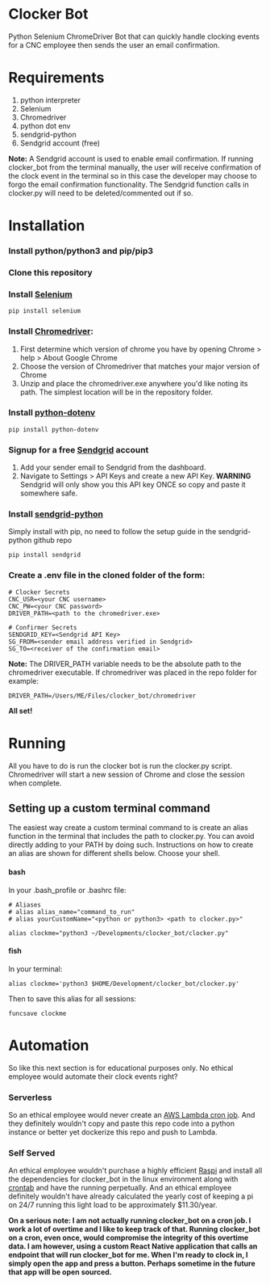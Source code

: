 # Clocker Bot

Python Selenium ChromeDriver Bot that can quickly handle clocking events for a CNC employee then sends the user an email confirmation. 

# Requirements
  1. python interpreter 
  2. Selenium
  3. Chromedriver
  4. python dot env
  5. sendgrid-python
  6. Sendgrid account (free)

  **Note:** A Sendgrid account is used to enable email confirmation. If running clocker_bot from the terminal manually, the user will receive confirmation of the clock event in the terminal so in this case the developer may choose to forgo the email confirmation functionality. The Sendgrid function calls in clocker.py will need to be deleted/commented out if so. 

# Installation

### Install python/python3 and pip/pip3
### Clone this repository
### Install [Selenium](https://selenium-python.readthedocs.io/installation.html)
```
pip install selenium
```
### Install [Chromedriver](https://chromedriver.chromium.org/):
  1. First determine which version of chrome you have by opening Chrome > help > About Google Chrome
  2. Choose the version of Chromedriver that matches your major version of Chrome
  3. Unzip and place the chromedriver.exe anywhere you'd like noting its path. The simplest location will be in the repository folder. 

### Install [python-dotenv](https://pypi.org/project/python-dotenv/)
```
pip install python-dotenv
```

### Signup for a free [Sendgrid](https://signup.sendgrid.com/) account
  1. Add your sender email to Sendgrid from the dashboard. 
  2. Navigate to Settings > API Keys and create a new API Key. 
  **WARNING** Sendgrid will only show you this API key ONCE so copy and paste it somewhere safe. 

### Install [sendgrid-python](https://github.com/sendgrid/sendgrid-python) 
Simply install with pip, no need to follow the setup guide in the sendgrid-python github repo
```
pip install sendgrid
```

### Create a .env file in the cloned folder of the form: 

```
# Clocker Secrets
CNC_USR=<your CNC username>
CNC_PW=<your CNC password>
DRIVER_PATH=<path to the chromedriver.exe>

# Confirmer Secrets
SENDGRID_KEY=<Sendgrid API Key>
SG_FROM=<sender email address verified in Sendgrid>
SG_TO=<receiver of the confirmation email>
```

**Note:** The DRIVER_PATH variable needs to be the absolute path to the chromedriver executable. If chromedriver was placed in the repo folder for example:

```
DRIVER_PATH=/Users/ME/Files/clocker_bot/chromedriver
```

**All set!**

# Running

All you have to do is run the clocker bot is run the clocker.py script. Chromedriver will start a new session of Chrome and close the session when complete. 

## Setting up a custom terminal command

The easiest way create a custom terminal command to is create an alias function in the terminal that includes the path to clocker.py. You can avoid directly adding to your PATH by doing such. Instructions on how to create an alias are shown for different shells below. Choose your shell.  

#### bash 
In your .bash_profile or .bashrc file:

```
# Aliases
# alias alias_name="command_to_run"
# alias yourCustomName="<python or python3> <path to clocker.py>"

alias clockme="python3 ~/Developments/clocker_bot/clocker.py"
```
  
#### fish 
In your terminal:

```
alias clockme='python3 $HOME/Development/clocker_bot/clocker.py'
```

Then to save this alias for all sessions:

```
funcsave clockme
```

# Automation

So like this next section is for educational purposes only. No ethical employee would automate their clock events right? 

### Serverless

So an ethical employee would never create an [AWS Lambda cron job](https://docs.aws.amazon.com/lambda/latest/dg/services-cloudwatchevents-expressions.html). And they definitely wouldn't copy and paste this repo code into a python instance or better yet dockerize this repo and push to Lambda. 

### Self Served

An ethical employee wouldn't purchase a highly efficient [Raspi](https://www.amazon.com/dp/B07XTRFD3Z/ref=sspa_dk_detail_4?psc=1&pd_rd_i=B07XTRFD3Z&pd_rd_w=80WeJ&pf_rd_p=b34bfa80-68f6-4e86-a996-32f7afe08deb&pd_rd_wg=9h5ru&pf_rd_r=D5MJ2F5BD28DB3P81B8Y&pd_rd_r=a95cd0e0-35f9-413e-ad3b-714ab74dac2e&spLa=ZW5jcnlwdGVkUXVhbGlmaWVyPUFOTUVBT0tEV0cyOEUmZW5jcnlwdGVkSWQ9QTAxMjczMzZROU04OExZRzFSVTYmZW5jcnlwdGVkQWRJZD1BMDU1MTEwNDVUV0REQ0hGQ0NYSiZ3aWRnZXROYW1lPXNwX2RldGFpbCZhY3Rpb249Y2xpY2tSZWRpcmVjdCZkb05vdExvZ0NsaWNrPXRydWU=) and install all the dependencies for clocker_bot in the linux environment along with [crontab](https://opensource.com/article/17/11/how-use-cron-linux) and have the running perpetually. And an ethical employee definitely wouldn't have already calculated the yearly cost of keeping a pi on 24/7 running this light load to be approximately $11.30/year. 

**On a serious note: I am not actually running clocker_bot on a cron job. I work a lot of overtime and I like to keep track of that. Running clocker_bot on a cron, even once, would compromise the integrity of this overtime data. I am however, using a custom React Native application that calls an endpoint that will run clocker_bot for me. When I'm ready to clock in, I simply open the app and press a button. Perhaps sometime in the future that app will be open sourced.**




